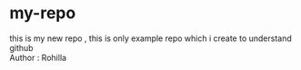# my-repo
this is my new repo , this is only example repo which i create to understand github
<br>
Author : Rohilla
